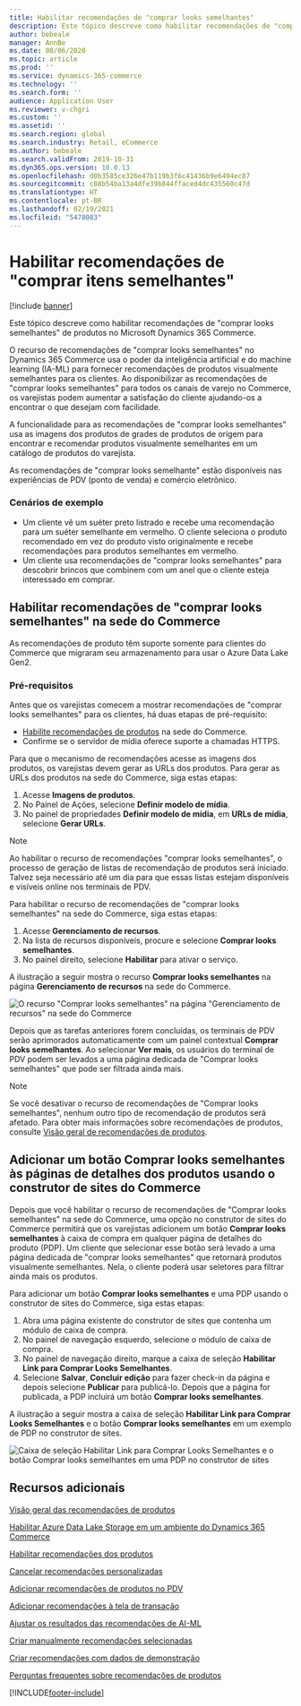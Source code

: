 ```yaml
---
title: Habilitar recomendações de "comprar looks semelhantes"
description: Este tópico descreve como habilitar recomendações de "comprar looks semelhantes" de produtos no Microsoft Dynamics 365 Commerce.
author: bebeale
manager: AnnBe
ms.date: 08/06/2020
ms.topic: article
ms.prod: ''
ms.service: dynamics-365-commerce
ms.technology: ''
ms.search.form: ''
audience: Application User
ms.reviewer: v-chgri
ms.custom: ''
ms.assetid: ''
ms.search.region: global
ms.search.industry: Retail, eCommerce
ms.author: bebeale
ms.search.validFrom: 2019-10-31
ms.dyn365.ops.version: 10.0.13
ms.openlocfilehash: d0b3585ce326e47b119b3f6c41436b9e6494ec87
ms.sourcegitcommit: c88b54ba13a4dfe39b844ffaced4dc435560c47d
ms.translationtype: HT
ms.contentlocale: pt-BR
ms.lasthandoff: 02/19/2021
ms.locfileid: "5478083"
---
```

# <a name="enable-shop-similar-looks-recommendations"></a>Habilitar recomendações de "comprar itens semelhantes"

[!include [banner](includes/banner.md)]

Este tópico descreve como habilitar recomendações de "comprar looks semelhantes" de produtos no Microsoft Dynamics 365 Commerce.

O recurso de recomendações de "comprar looks semelhantes" no Dynamics 365 Commerce usa o poder da inteligência artificial e do machine learning (IA-ML) para fornecer recomendações de produtos visualmente semelhantes para os clientes. Ao disponibilizar as recomendações de "comprar looks semelhantes" para todos os canais de varejo no Commerce, os varejistas podem aumentar a satisfação do cliente ajudando-os a encontrar o que desejam com facilidade.

A funcionalidade para as recomendações de "comprar looks semelhantes" usa as imagens dos produtos de grades de produtos de origem para encontrar e recomendar produtos visualmente semelhantes em um catálogo de produtos do varejista. 

As recomendações de "comprar looks semelhante" estão disponíveis nas experiências de PDV (ponto de venda) e comércio eletrônico.

### <a name="example-scenarios"></a>Cenários de exemplo

- Um cliente vê um suéter preto listrado e recebe uma recomendação para um suéter semelhante em vermelho. O cliente seleciona o produto recomendado em vez do produto visto originalmente e recebe recomendações para produtos semelhantes em vermelho. 
- Um cliente usa recomendações de "comprar looks semelhantes" para descobrir brincos que combinem com um anel que o cliente esteja interessado em comprar.

## <a name="enable-shop-similar-looks-recommendations-in-commerce-headquarters"></a>Habilitar recomendações de "comprar looks semelhantes" na sede do Commerce

As recomendações de produto têm suporte somente para clientes do Commerce que migraram seu armazenamento para usar o Azure Data Lake Gen2.

### <a name="prerequisites"></a>Pré-requisitos

Antes que os varejistas comecem a mostrar recomendações de "comprar looks semelhantes" para os clientes, há duas etapas de pré-requisito:

- [Habilite recomendações de produtos](enable-product-recommendations.md) na sede do Commerce.
- Confirme se o servidor de mídia oferece suporte a chamadas HTTPS.

Para que o mecanismo de recomendações acesse as imagens dos produtos, os varejistas devem gerar as URLs dos produtos. Para gerar as URLs dos produtos na sede do Commerce, siga estas etapas:

1. Acesse **Imagens de produtos**.
1. No Painel de Ações, selecione **Definir modelo de mídia**.
1. No painel de propriedades **Definir modelo de mídia**, em **URLs de mídia**, selecione **Gerar URLs**.

> [!NOTE]
> Ao habilitar o recurso de recomendações "comprar looks semelhantes", o processo de geração de listas de recomendação de produtos será iniciado. Talvez seja necessário até um dia para que essas listas estejam disponíveis e visíveis online nos terminais de PDV.

Para habilitar o recurso de recomendações de "comprar looks semelhantes" na sede do Commerce, siga estas etapas:

1. Acesse **Gerenciamento de recursos**.
1. Na lista de recursos disponíveis, procure e selecione **Comprar looks semelhantes**.
1. No painel direito, selecione **Habilitar** para ativar o serviço.

A ilustração a seguir mostra o recurso **Comprar looks semelhantes** na página **Gerenciamento de recursos** na sede do Commerce.

![O recurso "Comprar looks semelhantes" na página "Gerenciamento de recursos" na sede do Commerce](./media/enableshopsimilarlooks.png)

Depois que as tarefas anteriores forem concluídas, os terminais de PDV serão aprimorados automaticamente com um painel contextual **Comprar looks semelhantes**. Ao selecionar **Ver mais**, os usuários do terminal de PDV podem ser levados a uma página dedicada de "Comprar looks semelhantes" que pode ser filtrada ainda mais.

> [!NOTE]
> Se você desativar o recurso de recomendações de "Comprar looks semelhantes", nenhum outro tipo de recomendação de produtos será afetado. Para obter mais informações sobre recomendações de produtos, consulte [Visão geral de recomendações de produtos](product-recommendations.md).

## <a name="add-a-shop-similar-looks-button-to-product-details-pages-by-using-commerce-site-builder"></a>Adicionar um botão Comprar looks semelhantes às páginas de detalhes dos produtos usando o construtor de sites do Commerce

Depois que você habilitar o recurso de recomendações de "Comprar looks semelhantes" na sede do Commerce, uma opção no construtor de sites do Commerce permitirá que os varejistas adicionem um botão **Comprar looks semelhantes** à caixa de compra em qualquer página de detalhes do produto (PDP). Um cliente que selecionar esse botão será levado a uma página dedicada de "comprar looks semelhantes" que retornará produtos visualmente semelhantes. Nela, o cliente poderá usar seletores para filtrar ainda mais os produtos.

Para adicionar um botão **Comprar looks semelhantes** e uma PDP usando o construtor de sites do Commerce, siga estas etapas:

1. Abra uma página existente do construtor de sites que contenha um módulo de caixa de compra.
1. No painel de navegação esquerdo, selecione o módulo de caixa de compra.
1. No painel de navegação direito, marque a caixa de seleção **Habilitar Link para Comprar Looks Semelhantes**.
1. Selecione **Salvar**, **Concluir edição** para fazer check-in da página e depois selecione **Publicar** para publicá-lo. Depois que a página for publicada, a PDP incluirá um botão **Comprar looks semelhantes**.

A ilustração a seguir mostra a caixa de seleção **Habilitar Link para Comprar Looks Semelhantes** e o botão **Comprar looks semelhantes** em um exemplo de PDP no construtor de sites.

![Caixa de seleção Habilitar Link para Comprar Looks Semelhantes e o botão Comprar looks semelhantes em uma PDP no construtor de sites](./media/SSLecomtooling.png)

## <a name="additional-resources"></a>Recursos adicionais

[Visão geral das recomendações de produtos](product-recommendations.md)

[Habilitar Azure Data Lake Storage em um ambiente do Dynamics 365 Commerce](enable-adls-environment.md)

[Habilitar recomendações dos produtos](enable-product-recommendations.md)

[Cancelar recomendações personalizadas](personalization-gdpr.md)

[Adicionar recomendações de produtos no PDV](product.md)

[Adicionar recomendações à tela de transação](add-recommendations-control-pos-screen.md)

[Ajustar os resultados das recomendações de AI-ML](modify-product-recommendation-results.md)

[Criar manualmente recomendações selecionadas](create-editorial-recommendation-lists.md)

[Criar recomendações com dados de demonstração](product-recommendations-demo-data.md)

[Perguntas frequentes sobre recomendações de produtos](faq-recommendations.md)


[!INCLUDE[footer-include](../includes/footer-banner.md)]
